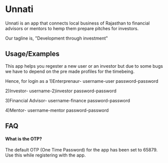 
# Unnati

Unnati is an app that connects local business of Rajasthan to financial advisors or mentors to hemp them prepare pitches for investors. 

Our tagline is, "Development through investment"




## Usage/Examples

This app helps you regester a new user or an investor but due to some bugs we have to depend on the pre made profiles for the timebeing.

Hence, for login as a 
1)Enterprenaur- 
username-user 
password-password

2)Investor- 
username-2)investor 
password-password

3)Financial Advisor- 
username-finance 
password-password

4)Mentor- 
username-mentor 
password-password




## FAQ

#### What is the OTP?

The default OTP (One Time Password) for the app has been set to 65879. Use this while registering with the app.




